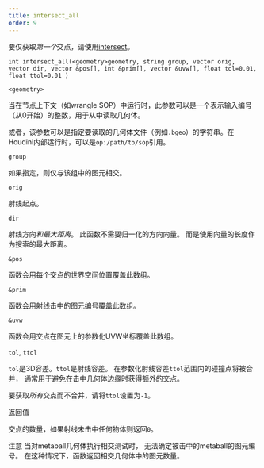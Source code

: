 ```yaml
---
title: intersect_all
order: 9
---
```


要仅获取*第一个*交点，请使用[intersect](/zh-cn/houdini-vex/geometry/intersect "此函数计算射线与几何体的第一个交点")。

`int intersect_all(<geometry>geometry, string group, vector orig, vector dir, vector &pos[], int &prim[], vector &uvw[], float tol=0.01, float ttol=0.01 )`

`<geometry>`

当在节点上下文（如wrangle SOP）中运行时，此参数可以是一个表示输入编号（从0开始）的整数，用于从中读取几何体。

或者，该参数可以是指定要读取的几何体文件（例如`.bgeo`）的字符串。在Houdini内部运行时，可以是`op:/path/to/sop`引用。

`group`

如果指定，则仅与该组中的图元相交。

`orig`

射线起点。

`dir`

射线方向*和最大距离*。
此函数不需要归一化的方向向量。
而是使用向量的长度作为搜索的最大距离。

`&pos`

函数会用每个交点的世界空间位置覆盖此数组。

`&prim`

函数会用射线击中的图元编号覆盖此数组。

`&uvw`

函数会用交点在图元上的参数化UVW坐标覆盖此数组。

`tol`, `ttol`

`tol`是3D容差。`ttol`是射线容差。
在参数化射线容差`ttol`范围内的碰撞点将被合并，
通常用于避免在击中几何体边缘时获得额外的交点。

要获取*所有*交点而不合并，请将`ttol`设置为`-1`。

返回值

交点的数量，如果射线未击中任何物体则返回`0`。

注意
当对metaball几何体执行相交测试时，
无法确定被击中的metaball的图元编号。
在这种情况下，函数返回相交几何体中的图元数量。

